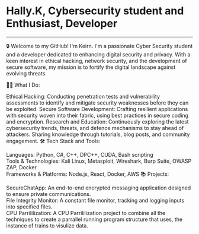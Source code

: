# Hally.K, Cybersecurity student and Enthusiast, Developer

--------------------------------------------------------------------

🔒 Welcome to my GitHub! I'm Keirn. I'm a passionate Cyber Security student and a developer dedicated to enhancing digital security and privacy. With a keen interest in ethical hacking, network security, and the development of secure software, my mission is to fortify the digital landscape against evolving threats.

👨‍💻 What I Do:

Ethical Hacking: Conducting penetration tests and vulnerability assessments to identify and mitigate security weaknesses before they can be exploited.
Secure Software Development: Crafting resilient applications with security woven into their fabric, using best practices in secure coding and encryption.
Research and Education: Continuously exploring the latest cybersecurity trends, threats, and defence mechanisms to stay ahead of attackers. Sharing knowledge through tutorials, blog posts, and community engagement.
🛠 Tech Stack and Tools:

Languages: Python, C#, C++, DPC++, CUDA, Bash scripting
<br>
Tools & Technologies: Kali Linux, Metasploit, Wireshark, Burp Suite, OWASP ZAP, Docker
<br>
Frameworks & Platforms: Node.js, React, Docker, AWS
📚 Projects:

SecureChatApp: An end-to-end encrypted messaging application designed to ensure private communications.
<br>
File Integrity Monitor: A constant file monitor, tracking and logging inputs into specified files.
<br>
CPU Parrililization: A CPU Parrililization project to combine all the techniques to create a parrallel running program structure that uses, the instance of trains to visulize data.

###                                                        
